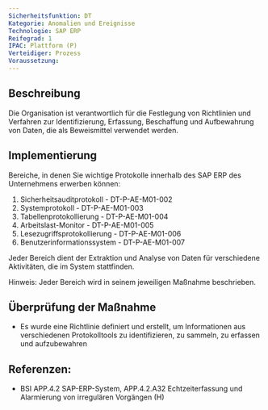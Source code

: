 ```yaml
---
Sicherheitsfunktion: DT
Kategorie: Anomalien und Ereignisse
Technologie: SAP ERP
Reifegrad: 1
IPAC: Plattform (P)
Verteidiger: Prozess
Voraussetzung:
---
```


## Beschreibung

Die Organisation ist verantwortlich für die Festlegung von Richtlinien und Verfahren zur Identifizierung, Erfassung, Beschaffung und Aufbewahrung von Daten, die als Beweismittel verwendet werden.

## Implementierung

Bereiche, in denen Sie wichtige Protokolle innerhalb des SAP ERP des Unternehmens erwerben können:

1. Sicherheitsauditprotokoll - DT-P-AE-M01-002
2. Systemprotokoll - DT-P-AE-M01-003
3. Tabellenprotokollierung - DT-P-AE-M01-004
4. Arbeitslast-Monitor - DT-P-AE-M01-005
5. Lesezugriffsprotokollierung - DT-P-AE-M01-006
6. Benutzerinformationssystem - DT-P-AE-M01-007

Jeder Bereich dient der Extraktion und Analyse von Daten für verschiedene Aktivitäten, die im System stattfinden.

Hinweis: Jeder Bereich wird in seinem jeweiligen Maßnahme beschrieben.

## Überprüfung der Maßnahme

- Es wurde eine Richtlinie definiert und erstellt, um Informationen aus verschiedenen Protokolltools zu identifizieren, zu sammeln, zu erfassen und aufzubewahren


## Referenzen:
- BSI APP.4.2 SAP-ERP-System, APP.4.2.A32 Echtzeiterfassung und Alarmierung von irregulären Vorgängen (H)
